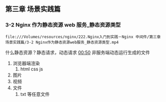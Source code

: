 ## 第三章 场景实践篇
### 3-2 Nginx 作为静态资源 web 服务_静态资源类型
```
file:///Volumes/resources/nginx/222.Nginx入门到实践－Nginx 中间件/第三章 场景实践篇/3-2 Nginx作为静态资源web服务_静态资源类型.mp4
```

什么静态资源？静态请求，动态请求
[00:50](file:///Volumes/resources/nginx/222.Nginx%E5%85%A5%E9%97%A8%E5%88%B0%E5%AE%9E%E8%B7%B5%EF%BC%8DNginx%20%E4%B8%AD%E9%97%B4%E4%BB%B6/%E7%AC%AC%E4%B8%89%E7%AB%A0%20%E5%9C%BA%E6%99%AF%E5%AE%9E%E8%B7%B5%E7%AF%87/3-2%20Nginx%E4%BD%9C%E4%B8%BA%E9%9D%99%E6%80%81%E8%B5%84%E6%BA%90web%E6%9C%8D%E5%8A%A1_%E9%9D%99%E6%80%81%E8%B5%84%E6%BA%90%E7%B1%BB%E5%9E%8B.mp4#t=50.81851)
非服务端动态运行生成的文件
1. 浏览器端渲染
	1. html css js
2. 图片
3. 视频
4. 文件
	1. txt 等任意文件